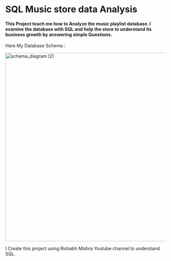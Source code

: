 # SQL Music store data Analysis
#### This Project teach me how to Analyze the music playlist database. I examine the database with SQL and help the store to understand its business growth by answering simple Questions. 
Here My Database Schema : 


<img width="594" alt="schema_diagram (2)" src="https://github.com/Manishanuwal/SQL_Music_store_data_Analysis/assets/107305277/e1510274-fc01-4f8c-a96a-eda460367382">









I Create this project using Rishabh Mishra Youtube channel to understand SQL. 


